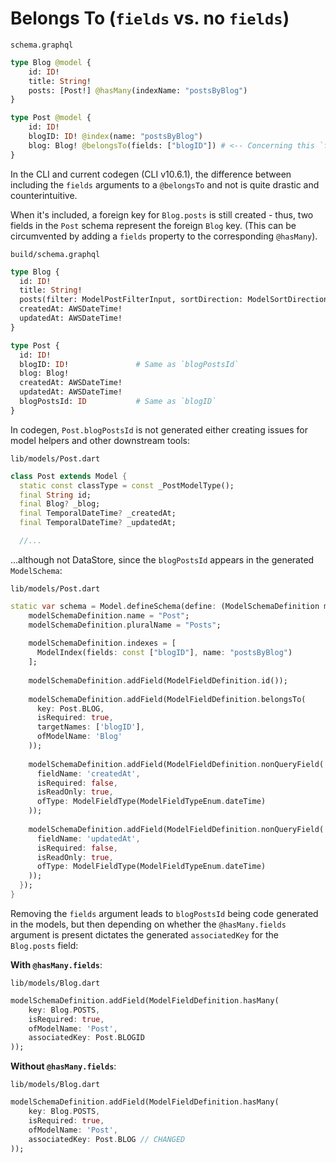 # Belongs To (`fields` vs. no `fields`)

`schema.graphql`
```graphql
type Blog @model {
    id: ID!
    title: String!
    posts: [Post!] @hasMany(indexName: "postsByBlog")
}

type Post @model {
    id: ID!
    blogID: ID! @index(name: "postsByBlog")
    blog: Blog! @belongsTo(fields: ["blogID"]) # <-- Concerning this `fields` argument
}
```

In the CLI and current codegen (CLI v10.6.1), the difference between including the `fields` arguments to a `@belongsTo` and not is quite drastic and counterintuitive.

When it's included, a foreign key for `Blog.posts` is still created - thus, two fields in the `Post` schema represent the foreign `Blog` key. (This can be circumvented by adding a `fields` property to the corresponding `@hasMany`).

`build/schema.graphql`
```graphql
type Blog {
  id: ID!
  title: String!
  posts(filter: ModelPostFilterInput, sortDirection: ModelSortDirection, limit: Int, nextToken: String): ModelPostConnection
  createdAt: AWSDateTime!
  updatedAt: AWSDateTime!
}

type Post {
  id: ID!
  blogID: ID!               # Same as `blogPostsId`
  blog: Blog!
  createdAt: AWSDateTime!
  updatedAt: AWSDateTime!
  blogPostsId: ID           # Same as `blogID`
}
```

In codegen, `Post.blogPostsId` is not generated either creating issues for model helpers and other downstream tools:

`lib/models/Post.dart`
```dart
class Post extends Model {
  static const classType = const _PostModelType();
  final String id;
  final Blog? _blog;
  final TemporalDateTime? _createdAt;
  final TemporalDateTime? _updatedAt;

  //...
```

...although not DataStore, since the `blogPostsId` appears in the generated `ModelSchema`:

`lib/models/Post.dart`
```dart
static var schema = Model.defineSchema(define: (ModelSchemaDefinition modelSchemaDefinition) {
    modelSchemaDefinition.name = "Post";
    modelSchemaDefinition.pluralName = "Posts";
    
    modelSchemaDefinition.indexes = [
      ModelIndex(fields: const ["blogID"], name: "postsByBlog")
    ];
    
    modelSchemaDefinition.addField(ModelFieldDefinition.id());
    
    modelSchemaDefinition.addField(ModelFieldDefinition.belongsTo(
      key: Post.BLOG,
      isRequired: true,
      targetNames: ['blogID'],
      ofModelName: 'Blog'
    ));
    
    modelSchemaDefinition.addField(ModelFieldDefinition.nonQueryField(
      fieldName: 'createdAt',
      isRequired: false,
      isReadOnly: true,
      ofType: ModelFieldType(ModelFieldTypeEnum.dateTime)
    ));
    
    modelSchemaDefinition.addField(ModelFieldDefinition.nonQueryField(
      fieldName: 'updatedAt',
      isRequired: false,
      isReadOnly: true,
      ofType: ModelFieldType(ModelFieldTypeEnum.dateTime)
    ));
  });
}
```

Removing the `fields` argument leads to `blogPostsId` being code generated in the models, but then depending on whether the `@hasMany.fields` argument is present dictates the generated `associatedKey` for the `Blog.posts` field:

**With `@hasMany.fields`**:

`lib/models/Blog.dart`
```dart
modelSchemaDefinition.addField(ModelFieldDefinition.hasMany(
    key: Blog.POSTS,
    isRequired: true,
    ofModelName: 'Post',
    associatedKey: Post.BLOGID
));
```

**Without `@hasMany.fields`**:

`lib/models/Blog.dart`
```dart
modelSchemaDefinition.addField(ModelFieldDefinition.hasMany(
    key: Blog.POSTS,
    isRequired: true,
    ofModelName: 'Post',
    associatedKey: Post.BLOG // CHANGED
));
```
